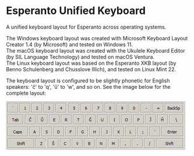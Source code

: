 # Esperanto Unified Keyboard
 A unified keyboard layout for Esperanto across operating systems.


<p>The Windows keyboard layout was created with Microsoft Keyboard Layout Creator 1.4 (by Microsoft) and tested on Windows 11.
</br>The macOS keyboard layout was created with the Ukulele Keyboard Editor (by SIL Language Technology) and tested on macOS Ventura.
</br>The Linux keyboard layout was based on the Esperanto XKB layout (by Benno Schulenberg and Chusslove Illich), and tested on Linux Mint 22.

<p>The keyboard layout is configured to be slightly phonetic for English speakers: 'ĉ' to 'q', 'ŭ' to 'w', and so on.  See the image below for the complete layout:
 
![image](layout.png)

